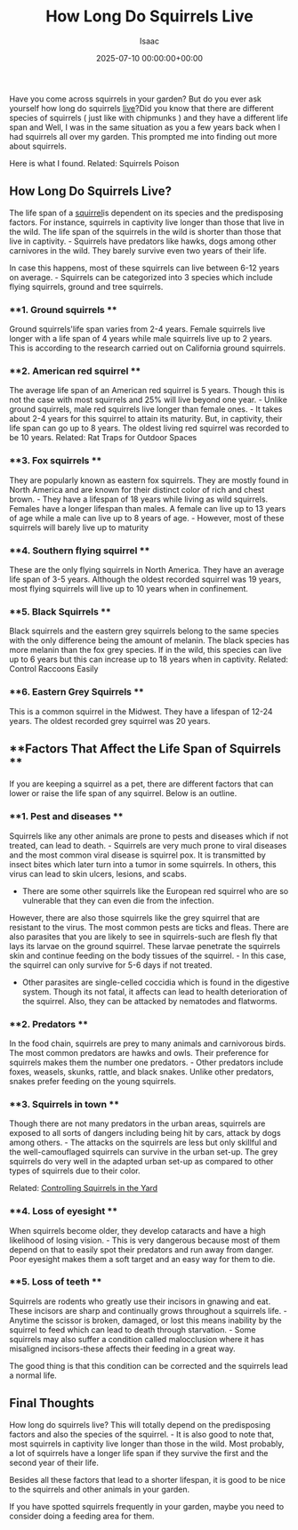 ﻿---
title: How Long Do Squirrels Live
description: Have you come across squirrels in your garden? But do you ever ask yourself how long do squirrels live? Did you know that there are different species of...
slug: /how-long-do-squirrels-live/
date: 2025-07-10 00:00:00+00:00
lastmod: 2025-07-10 00:00:00+03:00
author: Isaac
categories:

- Guide

- Squirrels
tags:

- guide

- squirrel

- live
layout: post
---

Have you come across squirrels in your garden? But do you ever ask yourself how long do squirrels [live](https://pestpolicy.com/can-no-see-ums-live-in-my-hair/)?Did you know that there are different species of squirrels ( just like with chipmunks ) and they have a different life span and Well, I was in the same situation as you a few years back when I had squirrels all over my garden. This prompted me into finding out more about squirrels.

Here is what I found. Related: Squirrels Poison

##  **How Long Do Squirrels Live?**

The life span of a [squirrel](https://pestpolicy.com/do-squirrels-attack-humans/)is dependent on its species and the predisposing factors. For instance, squirrels in captivity live longer than those that live in the wild. The life span of the squirrels in the wild is shorter than those that live in captivity. - Squirrels have predators like hawks, dogs among other carnivores in the wild. They barely survive even two years of their life.

In case this happens, most of these squirrels can live between 6-12 years on average. - Squirrels can be categorized into 3 species which include flying squirrels, ground and tree squirrels.

###  **1. Ground squirrels **

Ground squirrels'life span varies from 2-4 years. Female squirrels live longer with a life span of 4 years while male squirrels live up to 2 years. This is according to the research carried out on California ground squirrels.

###  **2. American red squirrel **

The average life span of an American red squirrel is 5 years. Though this is not the case with most squirrels and 25% will live beyond one year. - Unlike ground squirrels, male red squirrels live longer than female ones. - It takes about 2-4 years for this squirrel to attain its maturity. But, in captivity, their life span can go up to 8 years. The oldest living red squirrel was recorded to be 10 years. Related: Rat Traps for Outdoor Spaces

###  **3. Fox squirrels **

They are popularly known as eastern fox squirrels. They are mostly found in North America and are known for their distinct color of rich and chest brown. - They have a lifespan of 18 years while living as wild squirrels. Females have a longer lifespan than males. A female can live up to 13 years of age while a male can live up to 8 years of age. - However, most of these squirrels will barely live up to maturity

###  **4. Southern flying squirrel **

These are the only flying squirrels in North America. They have an average life span of 3-5 years. Although the oldest recorded squirrel was 19 years, most flying squirrels will live up to 10 years when in confinement.

###  **5. Black Squirrels **

Black squirrels and the eastern grey squirrels belong to the same species with the only difference being the amount of melanin. The black species has more melanin than the fox grey species. If in the wild, this species can live up to 6 years but this can increase up to 18 years when in captivity. Related: Control Raccoons Easily

###  **6. Eastern Grey Squirrels **

This is a common squirrel in the Midwest. They have a lifespan of 12-24 years. The oldest recorded grey squirrel was 20 years.

##  **Factors That Affect the Life Span of Squirrels **

If you are keeping a squirrel as a pet, there are different factors that can lower or raise the life span of any squirrel. Below is an outline.

###  **1. Pest and diseases **

Squirrels like any other animals are prone to pests and diseases which if not treated, can lead to death. - Squirrels are very much prone to viral diseases and the most common viral disease is squirrel pox. It is transmitted by insect bites which later turn into a tumor in some squirrels. In others, this virus can lead to skin ulcers, lesions, and scabs.

- There are some other squirrels like the European red squirrel who are so vulnerable that they can even die from the infection.

However, there are also those squirrels like the grey squirrel that are resistant to the virus. The most common pests are ticks and fleas. There are also parasites that you are likely to see in squirrels-such are flesh fly that lays its larvae on the ground squirrel. These larvae penetrate the squirrels skin and continue feeding on the body tissues of the squirrel. - In this case, the squirrel can only survive for 5-6 days if not treated.

- Other parasites are single-celled coccidia which is found in the digestive system. Though its not fatal, it affects can lead to health deterioration of the squirrel. Also, they can be attacked by nematodes and flatworms.

###  **2. Predators **

In the food chain, squirrels are prey to many animals and carnivorous birds. The most common predators are hawks and owls. Their preference for squirrels makes them the number one predators. - Other predators include foxes, weasels, skunks, rattle, and black snakes. Unlike other predators, snakes prefer feeding on the young squirrels.

###  **3. Squirrels in town **

Though there are not many predators in the urban areas, squirrels are exposed to all sorts of dangers including being hit by cars, attack by dogs among others. - The attacks on the squirrels are less but only skillful and the well-camouflaged squirrels can survive in the urban set-up. The grey squirrels do very well in the adapted urban set-up as compared to other types of squirrels due to their color.

Related: [Controlling Squirrels in the Yard](https://pestpolicy.com/how-to-get-rid-of-squirrels-in-the-yard/)

###  **4. Loss of eyesight **

When squirrels become older, they develop cataracts and have a high likelihood of losing vision. - This is very dangerous because most of them depend on that to easily spot their predators and run away from danger. Poor eyesight makes them a soft target and an easy way for them to die.

###  **5. Loss of teeth **

Squirrels are rodents who greatly use their incisors in gnawing and eat. These incisors are sharp and continually grows throughout a squirrels life. - Anytime the scissor is broken, damaged, or lost this means inability by the squirrel to feed which can lead to death through starvation. - Some squirrels may also suffer a condition called malocclusion where it has misaligned incisors-these affects their feeding in a great way.

The good thing is that this condition can be corrected and the squirrels lead a normal life.

##  Final Thoughts

How long do squirrels live? This will totally depend on the predisposing factors and also the species of the squirrel. - It is also good to note that, most squirrels in captivity live longer than those in the wild. Most probably, a lot of squirrels have a longer life span if they survive the first and the second year of their life.

Besides all these factors that lead to a shorter lifespan, it is good to be nice to the squirrels and other animals in your garden.

If you have spotted squirrels frequently in your garden, maybe you need to consider doing a feeding area for them.
